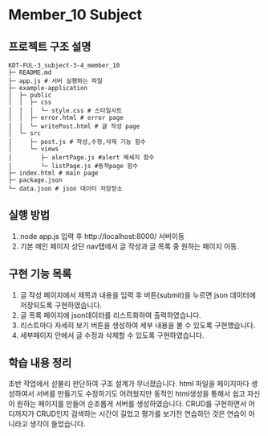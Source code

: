 # Member_10 Subject

## 프로젝트 구조 설명

```
KDT-FUL-3_subject-3-4_member_10
├─ README.md
├─ app.js # 서버 실행하는 파일
├─ example-application
│  ├─ public
│  │  ├─ css
│  │  │  └─ style.css # 스타일시트
│  │  ├─ error.html # error page
│  │  └─ writePost.html # 글 작성 page
│  └─ src
│     ├─ post.js # 작성,수정,삭제 기능 함수
│     └─ views
│        ├─ alertPage.js #alert 메세지 함수
│        └─ listPage.js #동적page 함수
├─ index.html # main page
├─ package.json
└─ data.json # json 데이터 저장장소
```

## 실행 방법

1. node app.js 입력 후 http://localhost:8000/ 서버이동
2. 기본 메인 페이지 상단 nav탭에서 글 작성과 글 목록 중 원하는 페이지 이동.

## 구현 기능 목록

1. 글 작성 페이지에서 제목과 내용을 입력 후 버튼(submit)을 누르면 json 데이터에 저장되도록 구현하였습니다.
2. 글 목록 페이지에 json데이터를 리스트화하여 출력하였습니다.
3. 리스트마다 자세히 보기 버튼을 생성하여 세부 내용을 볼 수 있도록 구현했습니다.
4. 세부페이지 안에서 글 수정과 삭제할 수 있도록 구현하였습니다.

## 학습 내용 정리

초반 작업에서 섣불리 판단하여 구조 설계가 무너졌습니다. html 파일을 페이지마다 생성하여서 서버를 만들기도 수정하기도 어려웠지만 동적인 html생성을 통해서 쉽고 자신이 원하는 페이지를 만들어 순조롭게 서버를 생성하였습니다.
CRUD를 구현하면서 어디까지가 CRUD인지 검색하는 시간이 길었고 평가를 보기전 연습하던 것은 연습이 아니라고 생각이 들었습니다.
